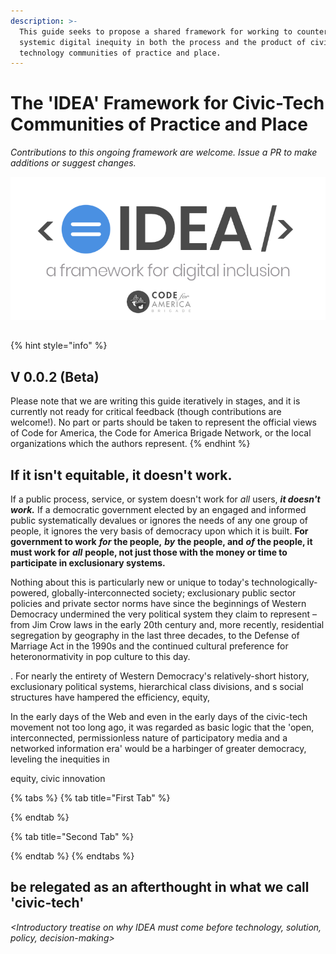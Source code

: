 ```yaml
---
description: >-
  This guide seeks to propose a shared framework for working to counteract
  systemic digital inequity in both the process and the product of civic
  technology communities of practice and place.
---
```


# The 'IDEA' Framework for Civic-Tech Communities of Practice and Place

_Contributions to this ongoing framework are welcome. Issue a PR to make additions or suggest changes._

![The IDEA guide is a project of a Brigade Action Team of the Code for America Brigade Network.](.gitbook/assets/idea-framework%20%281%29.png)

## 

{% hint style="info" %}
## V 0.0.2 \(Beta\)

Please note that we are writing this guide iteratively in stages, and it is currently not ready for critical feedback \(though contributions are welcome!\). No part or parts should be taken to represent the official views of Code for America, the Code for America Brigade Network, or the local organizations which the authors represent.
{% endhint %}

## If it isn't equitable, it doesn't work.

If a public process, service, or system doesn't work for _all_ users, _**it doesn't work.**_ If a democratic government elected by an engaged and informed public systematically devalues or ignores the needs of any one group of people, it ignores the very basis of democracy upon which it is built. **For government to work** _**for**_ **the people,** _**by**_ **the people, and** _**of**_ **the people, it must work for** _**all**_ **people, not just those with the money or time to participate in exclusionary systems.** 

Nothing about this is particularly new or unique to today's technologically-powered, globally-interconnected society;  exclusionary public sector policies and private sector norms have since the beginnings of Western Democracy undermined the very political system they claim to represent – from Jim Crow laws in the early 20th century and, more recently, residential segregation by geography in the last three decades, to the Defense of Marriage Act in the 1990s and the continued cultural preference for  heteronormativity in pop culture to this day.



. For nearly the entirety of Western Democracy's relatively-short history, exclusionary political systems, hierarchical class divisions, and s social structures have hampered the efficiency, equity, 

In the early days of the Web and even in the early days of the civic-tech movement not too long ago, it was regarded as basic logic that the 'open, interconnected, permissionless nature of participatory media and a networked information era' would be a harbinger of greater democracy, leveling the inequities in 

 equity, civic innovation

{% tabs %}
{% tab title="First Tab" %}

{% endtab %}

{% tab title="Second Tab" %}

{% endtab %}
{% endtabs %}

## be relegated as an afterthought in what we call 'civic-tech'

_&lt;Introductory treatise on why IDEA must come before technology, solution, policy, decision-making&gt;_

